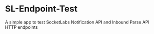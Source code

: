 # SL-Endpoint-Test
A simple app to test SocketLabs Notification API and Inbound Parse API HTTP endpoints
